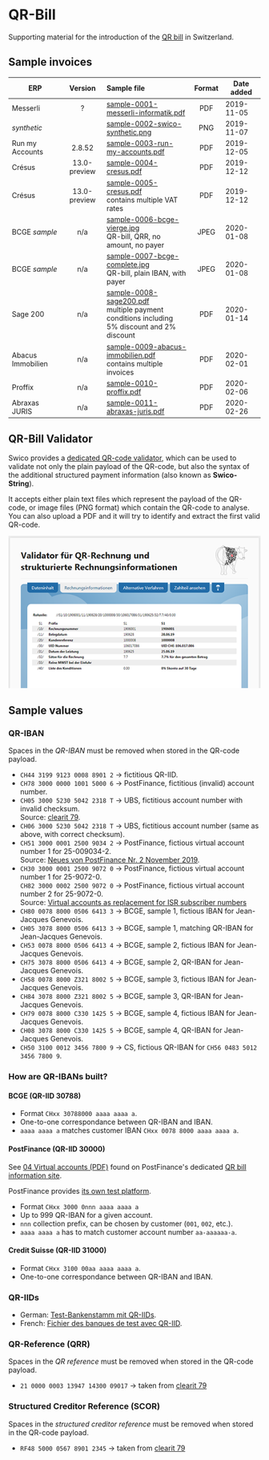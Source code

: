 # QR-Bill

Supporting material for the introduction of the [QR bill](https://www.swiss-qr-invoice.org) in Switzerland.

## Sample invoices

| ERP               |   Version    | Sample file                                                                                                                           | Format | Date added |
| ----------------- | :----------: | :------------------------------------------------------------------------------------------------------------------------------------ | :----: | ---------- |
| Messerli          |      ?       | [sample-0001-messerli-informatik.pdf](invoices/sample-0001-messerli-informatik.pdf)                                                   |  PDF   | 2019-11-05 |
| _synthetic_       |              | [sample-0002-swico-synthetic.png](invoices/sample-0002-swico-synthetic.png)                                                           |  PNG   | 2019-11-07 |
| Run my Accounts   |    2.8.52    | [sample-0003-run-my-accounts.pdf](invoices/sample-0003-run-my-accounts.pdf)                                                           |  PDF   | 2019-12-05 |
| Crésus            | 13.0-preview | [sample-0004-cresus.pdf](invoices/sample-0004-cresus.pdf)                                                                             |  PDF   | 2019-12-12 |
| Crésus            | 13.0-preview | [sample-0005-cresus.pdf](invoices/sample-0005-cresus.pdf)<br/>contains multiple VAT rates                                             |  PDF   | 2019-12-12 |
| BCGE _sample_     |     n/a      | [sample-0006-bcge-vierge.jpg](invoices/sample-0006-bcge-vierge.jpg)<br/>QR-bill, QRR, no amount, no payer                             |  JPEG  | 2020-01-08 |
| BCGE _sample_     |     n/a      | [sample-0007-bcge-complete.jpg](invoices/sample-0007-bcge-complete.jpg)<br/>QR-bill, plain IBAN, with payer                           |  JPEG  | 2020-01-08 |
| Sage 200          |     n/a      | [sample-0008-sage200.pdf](invoices/sample-0008-sage200.pdf)<br/>multiple payment conditions including<br/>5% discount and 2% discount |  PDF   | 2020-01-14 |
| Abacus Immobilien |     n/a      | [sample-0009-abacus-immobilien.pdf](invoices/sample-0009-abacus-immobilien.pdf)<br/>contains multiple invoices                        |  PDF   | 2020-02-01 |
| Proffix           |     n/a      | [sample-0010-proffix.pdf](invoices/sample-0010-proffix.pdf)                                                                           |  PDF   | 2020-02-06 |
| Abraxas JURIS     |     n/a      | [sample-0011-abraxas-juris.pdf](invoices/sample-0011-abraxas-juris.pdf)                                                               |  PDF   | 2020-02-26 |

## QR-Bill Validator

Swico provides a [dedicated QR-code validator](https://www.swiss-qr-invoice.org/validator),
which can be used to validate not only the plain payload of the QR-code, but also the
syntax of the additional structured payment information (also known as **Swico-String**).

It accepts either plain text files which represent the payload of the QR-code, or image
files (PNG format) which contain the QR-code to analyse. You can also upload a PDF and
it will try to identify and extract the first valid QR-code.

[![Swico QR Validator](web/figure-qr-validator-1.png)](https://www.swiss-qr-invoice.org/validator)

## Sample values

### QR-IBAN

Spaces in the _QR-IBAN_ must be removed when stored in the QR-code payload.

- `CH44 3199 9123 0008 8901 2` &rarr; fictitious QR-IID.
- `CH78 3000 0000 1001 5000 6` &rarr; PostFinance, fictitious (invalid) account number.
- `CH05 3000 5230 5042 2318 T` &rarr; UBS, fictitious account number with invalid checksum.  
  Source: [clearit 79](https://www.six-group.com/interbank-clearing/dam/downloads/de/clearit/79/edition.pdf).
- `CH06 3000 5230 5042 2318 T` &rarr; UBS, fictitious account number (same as above, with correct checksum).
- `CH51 3000 0001 2500 9034 2` &rarr; PostFinance, fictious virtual account number 1 for 25-009034-2.  
  Source: [Neues von PostFinance Nr. 2 November 2019](https://www.postfinance.ch/content/dam/pfch/doc/cust/software/magbiz_shh_1911_de.pdf).
- `CH30 3000 0001 2500 9072 0` &rarr; PostFinance, fictious virtual account number 1 for 25-9072-0.  
  `CH82 3000 0002 2500 9072 0` &rarr; PostFinance, fictious virtual account number 2 for 25-9072-0.  
  Source: [Virtual accounts as replacement for ISR subscriber numbers](https://www.postfinance.ch/content/dam/pfch/doc/cust/download/Factsheet_04_en.pdf)
- `CH80 0078 8000 0506 6413 3` &rarr; BCGE, sample 1, fictious IBAN for Jean-Jacques Genevois.
- `CH05 3078 8000 0506 6413 3` &rarr; BCGE, sample 1, matching QR-IBAN for Jean-Jacques Genevois.
- `CH53 0078 8000 0506 6413 4` &rarr; BCGE, sample 2, fictious IBAN for Jean-Jacques Genevois.
- `CH75 3078 8000 0506 6413 4` &rarr; BCGE, sample 2, QR-IBAN for Jean-Jacques Genevois.
- `CH58 0078 8000 Z321 8002 5` &rarr; BCGE, sample 3, fictious IBAN for Jean-Jacques Genevois.
- `CH84 3078 8000 Z321 8002 5` &rarr; BCGE, sample 3, QR-IBAN for Jean-Jacques Genevois.
- `CH79 0078 8000 C330 1425 5` &rarr; BCGE, sample 4, fictious IBAN for Jean-Jacques Genevois.
- `CH08 3078 8000 C330 1425 5` &rarr; BCGE, sample 4, QR-IBAN for Jean-Jacques Genevois.
- `CH50 3100 0012 3456 7800 9` &rarr; CS, fictious QR-IBAN for `CH56 0483 5012 3456 7800 9`.

### How are QR-IBANs built?

#### BCGE (QR-IID 30788)

- Format `CHxx 30788000 aaaa aaaa a`.
- One-to-one correspondance between QR-IBAN and IBAN.
- `aaaa aaaa a` matches customer IBAN `CHxx 0078 8000 aaaa aaaa a`.

#### PostFinance (QR-IID 30000)

See [04 Virtual accounts (PDF)](https://www.postfinance.ch/content/dam/pfch/doc/cust/download/Factsheet_04_en.pdf)
found on PostFinance's dedicated [QR bill information site](https://www.postfinance.ch/en/business/products/accounts-receivable-solutions/qr-bills.html).

PostFinance provides [its own test platform](https://testplattform.postfinance.ch/).

- Format `CHxx 3000 0nnn aaaa aaaa a`
- Up to 999 QR-IBAN for a given account.
- `nnn` collection prefix, can be chosen by customer (`001`, `002`, etc.).
- `aaaa aaaa a` has to match customer account number `aa-aaaaaa-a`.

#### Credit Suisse (QR-IID 31000)

- Format `CHxx 3100 00aa aaaa aaaa a`.
- One-to-one correspondance between QR-IBAN and IBAN.

### QR-IIDs

- German: [Test-Bankenstamm mit QR-IIDs](https://www.paymentstandards.ch/de/shared/communication-grid/bankenstamm.html).
- French: [Fichier des banques de test avec QR-IID](https://www.paymentstandards.ch/fr/shared/communication-grid/bankenstamm.html).

### QR-Reference (QRR)

Spaces in the _QR reference_ must be removed when stored in the QR-code payload.

- `21 0000 0003 13947 14300 09017` &rarr; taken from [clearit 79](https://www.six-group.com/interbank-clearing/dam/downloads/de/clearit/79/edition.pdf)

### Structured Creditor Reference (SCOR)

Spaces in the _structured creditor reference_ must be removed when stored in the QR-code payload.

- `RF48 5000 0567 8901 2345` &rarr; taken from [clearit 79](https://www.six-group.com/interbank-clearing/dam/downloads/de/clearit/79/edition.pdf)
